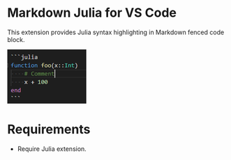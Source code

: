 # Markdown Julia for VS Code


This extension provides Julia syntax highlighting in Markdown fenced code block.

![snapshot](snapshot.png)

# Requirements

- Require Julia extension.
